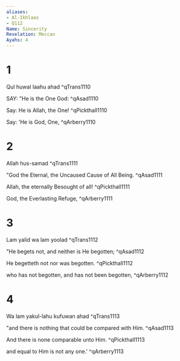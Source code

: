```yaml
---
aliases:
- Al-Ikhlaas
- Q112
Name: Sincerity
Revelation: Meccan
Ayahs: 4
---
```


# 1

Qul huwal laahu ahad ^qTrans1110


SAY: "He is the One God: ^qAsad1110


Say: He is Allah, the One! ^qPickthall1110


Say: 'He is God, One, ^qArberry1110

# 2

Allah hus-samad ^qTrans1111


"God the Eternal, the Uncaused Cause of All Being. ^qAsad1111


Allah, the eternally Besought of all! ^qPickthall1111


God, the Everlasting Refuge, ^qArberry1111

# 3

Lam yalid wa lam yoolad ^qTrans1112


"He begets not, and neither is He begotten; ^qAsad1112


He begetteth not nor was begotten. ^qPickthall1112


who has not begotten, and has not been begotten, ^qArberry1112

# 4

Wa lam yakul-lahu kufuwan ahad ^qTrans1113


"and there is nothing that could be compared with Him. ^qAsad1113


And there is none comparable unto Him. ^qPickthall1113


and equal to Him is not any one.' ^qArberry1113

